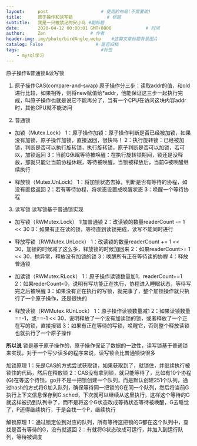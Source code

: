 ```yaml
---
layout:     post                    # 使用的布局(不需要改)
title:      原子操作和读写锁             # 标题
subtitle:   我是一只被禁足的安小鸟 #副标题
date:       2020-04-12 00:00:01 GMT+0800             # 时间
author:     Zen                 # 作者
header-img: img/photo/birdAngle.webp    #这篇文章标题背景图片
catalog: False                    # 是否归档
tags:                               #标签
    - mysql学习
---
```


原子操作&普通锁&读写锁


1. 原子操作CAS(compare-and-swap)
原子操作分三步：读取addr的值，和old进行比较，如果相等，则将new赋值给*addr，他能保证这三步一起执行完成，叫原子操作也就是说它不能再分了，当有一个CPU在访问这块内容addr时，其他CPU就不能访问

2. 普通锁
+ 加锁（Mutex.Lock）
1：原子操作加锁：原子操作判断是否已经被加锁，如果没有加锁，原子操作加锁，直接返回，很快吗！
2：执行旋转锁：已经被加锁，判断是否可以执行旋转锁，执行旋转锁，原子判断是否可以加锁，若可以，加锁返回
3：当前G休眠等待被唤醒：在执行旋转锁期间，锁还是没释放，那就只能让当前协程休眠，等待被唤醒，当锁被释放后，当前G被唤醒继续执行

+ 释放锁（Mutex.UnLock）
1：将加锁状态去掉，判断是否有等待的协程，如没有直接返回
2：若有等待协程，将状态设置成唤醒状态
3：唤醒一个等待协程

3. 读写锁
读写锁基于普通锁实现
+ 加写锁（RWMutex.Lock）
1:加普通锁
2：改读锁的数量readerCount -= 1 << 30
3：如果有正在读的锁，等待直到读锁完成，读写不能同时进行

+ 释放写锁（RWMutex.UnLock）
1：改读锁的数量readerCount += 1 << 30，加锁的时候减了这么多，释放锁的时候加回来
2：如果readerCount>=  1 << 30，抛异常，释放没有加锁的锁
3：唤醒所有正在等待读的协程
4：释放普通锁

+ 加读锁（RWMutex.RLock）
1：原子操作读锁数量加1，readerCount+=1
2：如果rederCount<0，说明有写功能正在执行，协程进入睡眠状态，等待写完之后被唤醒
3：如果没有正在执行的写锁，就完事了，整个加锁操作就只执行了一个原子操作，还是很快的

+ 释放读锁（RWMutex.RUnLock）
1：原子操作读锁数量减1
2：如果读锁数量==-1，或==-1 << 30，说明释放了一个没有加读锁的锁，或者释放了一个正在写的锁，直接报错
3：如果有正在等待的写锁，唤醒它，否则整个释放读锁也就执行了一个原子操作

**所以说** 锁是基于原子操作的，原子操作保证了数据的一致性，读写锁基于普通锁来实现，对于一个写少读多的程序来说，读写锁会比普通锁快很多

加锁原理
1：先是CAS的方式尝试获取锁，如果获取到了，就锁住，并继续执行被锁住的代码，然后在释放锁
2：CAS没有拿到锁，就只能等待了，比如有10个协程(G)在等这个待锁，go并不是一把锁创建一个队列，而是默认创建251个队列，通过hash的方式将G加入队列，确保等待同一把锁的G在同一个队列，然后将当前G执行上下文信息保存到G.sched，下次就可以继续从这里执行，这样这个等待的G就这样被扔到队列中了，而不是将这个G状态改成等待状态等待被唤醒，G去睡觉了，P还得继续执行，于是会找一个P，继续执行

解锁原理
1：通过锁定位到对应的队列，所有等待这把锁的G都在这个队列中，查找是否有等待的G，没有就返回
2：有就将G状态改成可运行，并加入到运行队列，等待被调度

